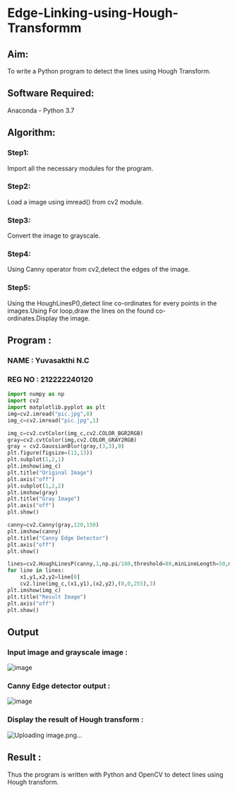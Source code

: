 # Edge-Linking-using-Hough-Transformm
## Aim:
To write a Python program to detect the lines using Hough Transform.

## Software Required:
Anaconda - Python 3.7

## Algorithm:
### Step1:

Import all the necessary modules for the program.
### Step2:

Load a image using imread() from cv2 module.
### Step3:

Convert the image to grayscale.
### Step4:

Using Canny operator from cv2,detect the edges of the image.
### Step5:

Using the HoughLinesP(),detect line co-ordinates for every points in the images.Using For loop,draw the lines on the found co-ordinates.Display the image.
## Program :
### NAME : Yuvasakthi N.C
### REG NO : 212222240120
```.py
import numpy as np
import cv2
import matplotlib.pyplot as plt
img=cv2.imread("pic.jpg",0)
img_c=cv2.imread("pic.jpg",1)

img_c=cv2.cvtColor(img_c,cv2.COLOR_BGR2RGB)
gray=cv2.cvtColor(img,cv2.COLOR_GRAY2RGB)
gray = cv2.GaussianBlur(gray,(3,3),0)
plt.figure(figsize=(13,13))
plt.subplot(1,2,1)
plt.imshow(img_c)
plt.title("Original Image")
plt.axis("off")
plt.subplot(1,2,2)
plt.imshow(gray)
plt.title("Gray Image")
plt.axis("off")
plt.show()

canny=cv2.Canny(gray,120,150)
plt.imshow(canny)
plt.title("Canny Edge Detector")
plt.axis("off")
plt.show()

lines=cv2.HoughLinesP(canny,1,np.pi/180,threshold=80,minLineLength=50,maxLineGap=250)
for line in lines:
    x1,y1,x2,y2=line[0]
    cv2.line(img_c,(x1,y1),(x2,y2),(0,0,255),3)
plt.imshow(img_c)
plt.title("Result Image")
plt.axis("off")
plt.show()

```


## Output

### Input image and grayscale image :

![image](https://github.com/IamShakthi/Edge-Linking-using-Hough-Transformm/assets/117913445/6a0d2df5-ab85-4252-99e5-ae8ccc9668b3)


### Canny Edge detector output : 
![image](https://github.com/IamShakthi/Edge-Linking-using-Hough-Transformm/assets/117913445/2ca48b31-4664-4d71-b553-eeef907e56ba)


### Display the result of Hough transform :
![Uploading image.png…]()

## Result :
Thus the program is written with Python and OpenCV to detect lines using Hough transform.

